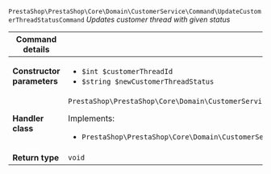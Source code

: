 `PrestaShop\PrestaShop\Core\Domain\CustomerService\Command\UpdateCustomerThreadStatusCommand`
_Updates customer thread with given status_

| Command details            |    |
| -------------------------- | -- |
| **Constructor parameters** | <ul> <li>`$int $customerThreadId`</li>  <li>`$string $newCustomerThreadStatus`</li> </ul> |
| **Handler class**          | `PrestaShop\PrestaShop\Core\Domain\CustomerService\CommandHandler\UpdateCustomerThreadStatusHandler`  <p> Implements: </p> <ul>  <li>`PrestaShop\PrestaShop\Core\Domain\CustomerService\CommandHandler\UpdateCustomerThreadStatusHandlerInterface`</li>  |
| **Return type** |  `void`  |
